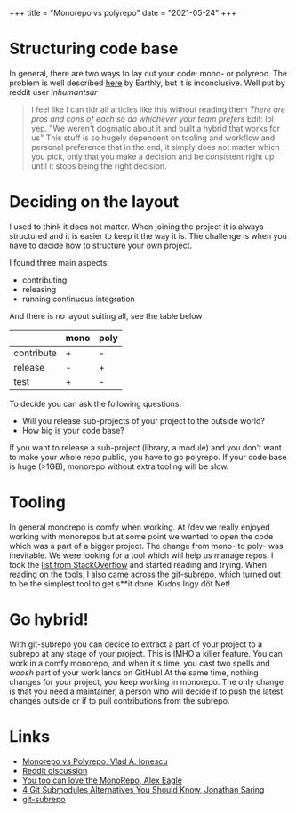 
+++
title = "Monorepo vs polyrepo"
date = "2021-05-24" 
+++

# Structuring code base 

In general, there are two ways to lay out your code: mono- or polyrepo. The problem is well described [here](https://earthly.dev/blog/monorepo-vs-polyrepo/)
by Earthly, but it is inconclusive. Well put by reddit user *inhumantsar*
> I feel like I can tldr all articles like this without reading them *There are pros and cons of each so do whichever your team prefers*
>Edit: lol yep. "We weren't dogmatic about it and built a hybrid that works for us"
>This stuff is so hugely dependent on tooling and workflow and personal preference that in the end, it simply does not matter which you pick, only that you make a decision and be consistent right up until it stops being the right decision.

# Deciding on the layout 

I used to think it does not matter. When joining the project it is always structured and it is easier to keep it the way it is. The challenge is when you have to decide how to structure your own project. 

I found three main aspects:
* contributing
* releasing 
* running continuous integration

And there is no layout suiting all, see the table below

| | mono | poly |
--- | --- | ---
| contribute | + | - |
| release | - | + |
| test | + | - |

To decide you can ask the following questions:
* Will you release sub-projects of your project to the outside world?
* How big is your code base?

If you want to release a sub-project (library, a module) and you don't want to make your whole repo public, you have to go polyrepo. 
If your code base is huge (>1GB), monorepo without extra tooling will be slow.

# Tooling

In general monorepo is comfy when working. At /dev we really enjoyed working with monorepos but at some point we wanted to open the code which was a part of a bigger project. The change from mono- to poly- was inevitable. We were  looking for a tool which will help us manage repos.
I took the [list from StackOverflow](https://stackoverflow.com/questions/6500524/alternatives-to-git-submodules) and started reading and trying. When reading on the tools, I also came across the [git-subrepo](https://github.com/ingydotnet/git-subrepo), which turned out to be the simplest tool to get s**it done. Kudos Ingy döt Net!

# Go hybrid!

With git-subrepo you can decide to extract a part of your project to a subrepo at any stage of your project. This is IMHO a killer feature. You can work in a comfy monorepo, and when it's time, you cast two spells and *woosh* part of your work lands on GitHub! At the same time, nothing changes for your project, you keep working in monorepo. The only change is that you need a maintainer, a person who will decide if to push the latest changes outside or if to pull contributions from the subrepo.

# Links

* [Monorepo vs Polyrepo, Vlad A. Ionescu](https://earthly.dev/blog/monorepo-vs-polyrepo/)
* [Reddit discussion](https://www.reddit.com/r/programming/comments/l5i8sv/monorepo_vs_polyrepo/)
* [You too can love the MonoRepo, Alex Eagle](https://slashdev.team/)
* [4 Git Submodules Alternatives You Should Know, Jonathan Saring](https://codeburst.io/4-git-submodules-alternatives-you-should-know-592095859b0)
* [git-subrepo](https://github.com/ingydotnet/git-subrepo)